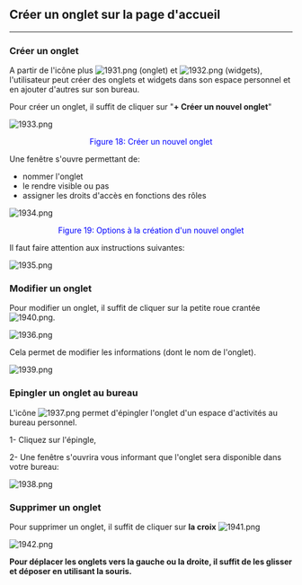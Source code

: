 ## Créer un onglet sur la page d'accueil

---


### Créer un onglet

A partir de l'icône plus ![1931.png](http://www.claroline.net/uploads/custom/images/1931.png) (onglet) et ![1932.png](http://www.claroline.net/uploads/custom/images/1932.png) (widgets), l'utilisateur peut créer des onglets et widgets dans son espace personnel et en ajouter d'autres sur son bureau.

Pour créer un onglet, il suffit de cliquer sur "**+ Créer un nouvel onglet**"

![1933.png](http://www.claroline.net/uploads/custom/images/1933.png)

<p style ="text-align: center; color: blue">Figure 18: Créer un nouvel onglet</p>

Une fenêtre s'ouvre permettant de:

* nommer l'onglet
* le rendre visible ou pas
* assigner les droits d'accès en fonctions des rôles

![1934.png](http://www.claroline.net/uploads/custom/images/1934.png)

<p style ="text-align: center; color: blue">Figure 19: Options à la création d'un nouvel onglet</p>

Il faut faire attention aux instructions suivantes:

![1935.png](http://www.claroline.net/uploads/custom/images/1935.png)


### Modifier un onglet
Pour modifier un onglet, il suffit de cliquer sur la petite roue crantée ![1940.png](http://www.claroline.net/uploads/custom/images/1940.png).

![1936.png](http://www.claroline.net/uploads/custom/images/1936.png)

Cela permet de modifier les informations (dont le nom de l'onglet).

![1939.png](http://www.claroline.net/uploads/custom/images/1939.png)

### Epingler un onglet au bureau
L'icône ![1937.png](http://www.claroline.net/uploads/custom/images/1937.png) permet d'épingler l'onglet d'un espace d'activités au bureau personnel.

1- Cliquez sur l'épingle,

2- Une fenêtre s'ouvrira  vous informant que l'onglet sera disponible dans votre bureau:

![1938.png](http://www.claroline.net/uploads/custom/images/1938.png)

### Supprimer un onglet
Pour supprimer un onglet, il suffit de cliquer sur **la croix** ![1941.png](http://www.claroline.net/uploads/custom/images/1941.png)

![1942.png](http://www.claroline.net/uploads/custom/images/1942.png)

**Pour déplacer les onglets vers la gauche ou la droite, il suffit de les glisser et déposer en utilisant la souris.**
